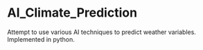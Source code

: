 # AI_Climate_Prediction
Attempt to use various AI techniques to predict weather variables. Implemented in python. 
